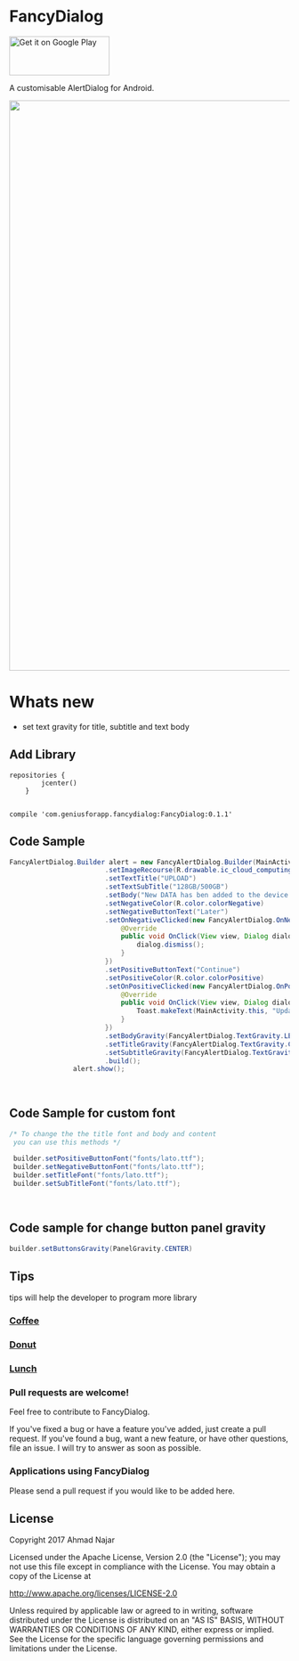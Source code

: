 # FancyDialog
<a href='https://play.google.com/store/apps/details?id=com.geniusforapp.fancysample'><img alt='Get it on Google Play' src='https://play.google.com/intl/en_us/badges/images/generic/en_badge_web_generic.png' height="70" width="180"/></a>

A customisable AlertDialog for Android.

<img src="https://raw.githubusercontent.com/ahmadnajar10/fancyDialog/master/device-2017-03-08-171007.png" width="1024" hight="500"/>


# Whats new
* set text gravity for title, subtitle and text body


## Add Library
```
repositories {
        jcenter()
    }
       

compile 'com.geniusforapp.fancydialog:FancyDialog:0.1.1'

```
## Code Sample
```java
FancyAlertDialog.Builder alert = new FancyAlertDialog.Builder(MainActivity.this)
                        .setImageRecourse(R.drawable.ic_cloud_computing)
                        .setTextTitle("UPLOAD")
                        .setTextSubTitle("128GB/500GB")
                        .setBody("New DATA has ben added to the device do you want to sync it with the service")
                        .setNegativeColor(R.color.colorNegative)
                        .setNegativeButtonText("Later")
                        .setOnNegativeClicked(new FancyAlertDialog.OnNegativeClicked() {
                            @Override
                            public void OnClick(View view, Dialog dialog) {
                                dialog.dismiss();
                            }
                        })
                        .setPositiveButtonText("Continue")
                        .setPositiveColor(R.color.colorPositive)
                        .setOnPositiveClicked(new FancyAlertDialog.OnPositiveClicked() {
                            @Override
                            public void OnClick(View view, Dialog dialog) {
                                Toast.makeText(MainActivity.this, "Updating", Toast.LENGTH_SHORT).show();
                            }
                        })
                        .setBodyGravity(FancyAlertDialog.TextGravity.LEFT)
                        .setTitleGravity(FancyAlertDialog.TextGravity.CENTER)
                        .setSubtitleGravity(FancyAlertDialog.TextGravity.RIGHT)
                        .build();
                alert.show();
                
                
```

## Code Sample for custom font
```java
/* To change the the title font and body and content 
 you can use this methods */
 
 builder.setPositiveButtonFont("fonts/lato.ttf");
 builder.setNegativeButtonFont("fonts/lato.ttf");
 builder.setTitleFont("fonts/lato.ttf");
 builder.setSubTitleFont("fonts/lato.ttf");
 
 
```

## Code sample for change button panel gravity
```java
builder.setButtonsGravity(PanelGravity.CENTER)
```

## Tips
tips will help the developer to program more library

<p><h3><a href="https://www.paypal.me/AhmadNajar/5">Coffee</a></h3></p>
<p><h3><a href="https://www.paypal.me/AhmadNajar/10">Donut</a></h3></p>
<p><h3><a href="https://www.paypal.me/AhmadNajar/10">Lunch</a></h3></p>


### Pull requests are welcome!

Feel free to contribute to FancyDialog.

If you've fixed a bug or have a feature you've added, just create a pull request. If you've found a bug, want a new feature, or have other questions, file an issue. I will try to answer as soon as possible.

### Applications using FancyDialog

Please send a pull request if you would like to be added here.

## License
Copyright 2017 Ahmad Najar

Licensed under the Apache License, Version 2.0 (the "License");
you may not use this file except in compliance with the License.
You may obtain a copy of the License at

http://www.apache.org/licenses/LICENSE-2.0

Unless required by applicable law or agreed to in writing, software
distributed under the License is distributed on an "AS IS" BASIS,
WITHOUT WARRANTIES OR CONDITIONS OF ANY KIND, either express or implied.
See the License for the specific language governing permissions and
limitations under the License.
